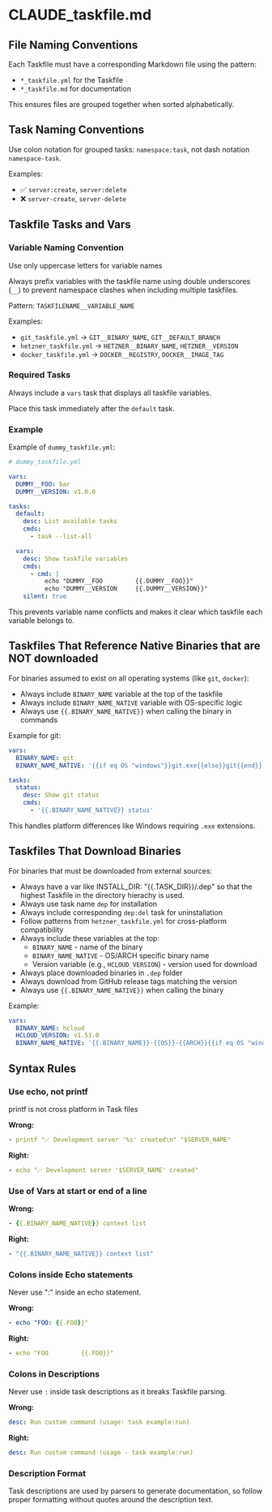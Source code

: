 # CLAUDE_taskfile.md

## File Naming Conventions

Each Taskfile must have a corresponding Markdown file using the pattern:
- `*_taskfile.yml` for the Taskfile
- `*_taskfile.md` for documentation

This ensures files are grouped together when sorted alphabetically.

## Task Naming Conventions

Use colon notation for grouped tasks: `namespace:task`, not dash notation `namespace-task`.

Examples:
- ✅ `server:create`, `server:delete` 
- ❌ `server-create`, `server-delete`

## Taskfile Tasks and Vars

### Variable Naming Convention

Use only uppercase letters for variable names

Always prefix variables with the taskfile name using double underscores (`__`) to prevent namespace clashes when including multiple taskfiles.

Pattern: `TASKFILENAME__VARIABLE_NAME`

Examples:
- `git_taskfile.yml` → `GIT__BINARY_NAME`, `GIT__DEFAULT_BRANCH`
- `hetzner_taskfile.yml` → `HETZNER__BINARY_NAME`, `HETZNER__VERSION`
- `docker_taskfile.yml` → `DOCKER__REGISTRY`, `DOCKER__IMAGE_TAG`

### Required Tasks

Always include a `vars` task that displays all taskfile variables.

Place this task immediately after the `default` task.

### Example

Example of `dummy_taskfile.yml`:
```yaml
# dummy_taskfile.yml

vars:
  DUMMY__FOO: bar
  DUMMY__VERSION: v1.0.0

tasks:
  default:
    desc: List available tasks
    cmds:
      - task --list-all

  vars:
    desc: Show taskfile variables
    cmds:
      - cmd: |
          echo "DUMMY__FOO         {{.DUMMY__FOO}}"
          echo "DUMMY__VERSION     {{.DUMMY__VERSION}}"
    silent: true
```

This prevents variable name conflicts and makes it clear which taskfile each variable belongs to.


## Taskfiles That Reference Native Binaries that are NOT downloaded

For binaries assumed to exist on all operating systems (like `git`, `docker`):

- Always include `BINARY_NAME` variable at the top of the taskfile
- Always include `BINARY_NAME_NATIVE` variable with OS-specific logic
- Always use `{{.BINARY_NAME_NATIVE}}` when calling the binary in commands

Example for git:
```yaml
vars:
  BINARY_NAME: git
  BINARY_NAME_NATIVE: '{{if eq OS "windows"}}git.exe{{else}}git{{end}}'

tasks:
  status:
    desc: Show git status
    cmds:
      - '{{.BINARY_NAME_NATIVE}} status'
```

This handles platform differences like Windows requiring `.exe` extensions.

## Taskfiles That Download Binaries

For binaries that must be downloaded from external sources:

- Always have a var like INSTALL_DIR: "{{.TASK_DIR}}/.dep" so that the highest Taskfile in the directory hierachy is used.
- Always use task name `dep` for installation
- Always include corresponding `dep:del` task for uninstallation
- Follow patterns from `hetzner_taskfile.yml` for cross-platform compatibility
- Always include these variables at the top:
  - `BINARY_NAME` - name of the binary
  - `BINARY_NAME_NATIVE` - OS/ARCH specific binary name
  - Version variable (e.g., `HCLOUD_VERSION`) - version used for download
- Always place downloaded binaries in `.dep` folder
- Always download from GitHub release tags matching the version
- Always use `{{.BINARY_NAME_NATIVE}}` when calling the binary

Example:
```yaml
vars:
  BINARY_NAME: hcloud
  HCLOUD_VERSION: v1.51.0
  BINARY_NAME_NATIVE: '{{.BINARY_NAME}}-{{OS}}-{{ARCH}}{{if eq OS "windows"}}.exe{{end}}'
```

## Syntax Rules

### Use echo, not printf

printf is not cross platform in Task files


**Wrong:**
```yaml
- printf "✅ Development server '%s' created\n" "$SERVER_NAME"
```

**Right:**
```yaml
- echo "✅ Development server '$SERVER_NAME' created"
```



### Use of Vars at start or end of a line

**Wrong:**
```yaml
- {{.BINARY_NAME_NATIVE}} context list
```

**Right:**
```yaml
- "{{.BINARY_NAME_NATIVE}} context list"
```


### Colons inside Echo statements
Never use ":" inside an echo statement.

**Wrong:**
```yaml
- echo "FOO: {{.FOO}}"
```

**Right:**
```yaml
- echo "FOO         {{.FOO}}"
```

### Colons in Descriptions
Never use `:` inside task descriptions as it breaks Taskfile parsing.

**Wrong:**
```yaml
desc: Run custom command (usage: task example:run)
```

**Right:**
```yaml
desc: Run custom command (usage - task example:run)
```

### Description Format
Task descriptions are used by parsers to generate documentation, so follow proper formatting without quotes around the description text.